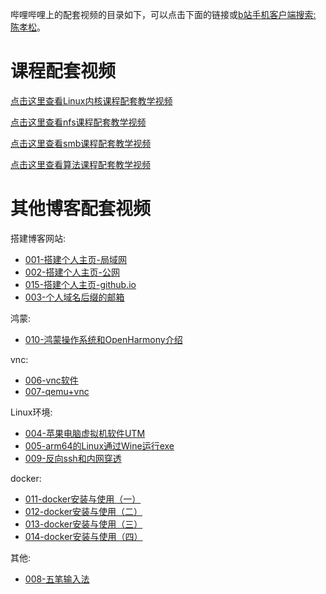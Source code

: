 哔哩哔哩上的配套视频的目录如下，可以点击下面的链接或[b站手机客户端搜索: 陈孝松](https://chenxiaosong.com/bili)。

# 课程配套视频

[点击这里查看Linux内核课程配套教学视频](https://chenxiaosong.com/course/kernel/video.html)

[点击这里查看nfs课程配套教学视频](https://chenxiaosong.com/courses/nfs/video.html)

[点击这里查看smb课程配套教学视频](https://chenxiaosong.com/courses/smb/video.html)

[点击这里查看算法课程配套教学视频](https://chenxiaosong.com/course/algorithm/video.html)

# 其他博客配套视频

搭建博客网站:

- [001-搭建个人主页-局域网](https://www.bilibili.com/video/BV14z421z7Mb/)
- [002-搭建个人主页-公网](https://www.bilibili.com/video/BV1Tm421579v/)
- [015-搭建个人主页-github.io](https://www.bilibili.com/video/BV1AsNWekEKG/)
- [003-个人域名后缀的邮箱](https://www.bilibili.com/video/BV1uE421N7iC/)

鸿蒙:

- [010-鸿蒙操作系统和OpenHarmony介绍](https://www.bilibili.com/video/BV1Nf1FYYEjx/)

vnc:

- [006-vnc软件](https://www.bilibili.com/video/BV1fM4m127UM/)
- [007-qemu+vnc](https://www.bilibili.com/video/BV1mw4m1a7sE/)

Linux环境:

- [004-苹果电脑虚拟机软件UTM](https://www.bilibili.com/video/BV1uz421z7Wn/)
- [005-arm64的Linux通过Wine运行exe](https://www.bilibili.com/video/BV19s421T7ws/)
- [009-反向ssh和内网穿透](https://www.bilibili.com/video/BV1bs4peuEai/)

docker:

- [011-docker安装与使用（一）](https://www.bilibili.com/video/BV1vaDQY6E7f/)
- [012-docker安装与使用（二）](https://www.bilibili.com/video/BV1ntDYYhEND/)
- [013-docker安装与使用（三）](https://www.bilibili.com/video/BV14hDrYhE6r/)
- [014-docker安装与使用（四）](https://www.bilibili.com/video/BV1q1mrYgEd8/)

其他:

- [008-五笔输入法](https://www.bilibili.com/video/BV13i421Y7HY/)

